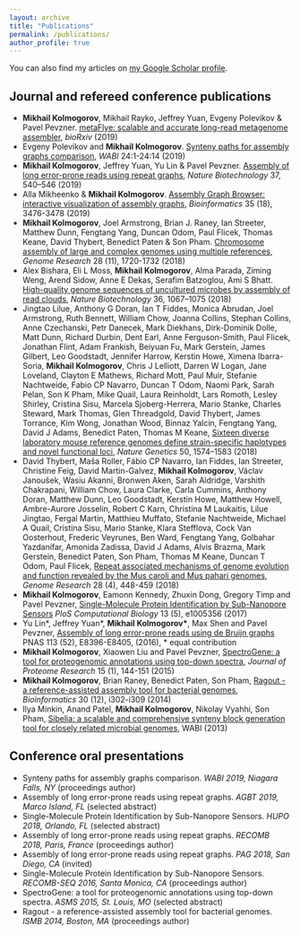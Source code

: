 ```yaml
---
layout: archive
title: "Publications"
permalink: /publications/
author_profile: true
---
```


You can also find my articles on 
<a href="https://scholar.google.com/citations?user=wc5LHGcAAAAJ">my Google Scholar profile</a>.

Journal and refereed conference publications
--------------------------------------------

*  **Mikhail Kolmogorov**, Mikhail Rayko, Jeffrey Yuan, Evgeny Polevikov & Pavel Pevzner.
[metaFlye: scalable and accurate long-read metagenome assembler](https://www.biorxiv.org/content/10.1101/637637v1), _bioRxiv_ (2019)
* Evgeny Polevikov and **Mikhail Kolmogorov**. 
[Synteny paths for assembly graphs comparison](http://drops.dagstuhl.de/opus/volltexte/2019/11054/), _WABI_ 24:1-24:14 (2019)
* **Mikhail Kolmogorov**, Jeffrey Yuan, Yu Lin & Pavel Pevzner. 
[Assembly of long error-prone reads using repeat graphs](https://www.nature.com/articles/s41587-019-0072-8),
_Nature Biotechnology_ 37, 540–546 (2019)
* Alla Mikheenko & **Mikhail Kolmogorov**.
[Assembly Graph Browser: interactive visualization of assembly graphs](https://academic.oup.com/bioinformatics/article-abstract/35/18/3476/5306331),
_Bioinformatics_ 35 (18), 3476-3478 (2019)
* **Mikhail Kolmogorov**, Joel Armstrong, Brian J. Raney, Ian Streeter, Matthew Dunn, Fengtang Yang, Duncan Odom, Paul Flicek, Thomas Keane, David Thybert, Benedict Paten & Son Pham.
[Chromosome assembly of large and complex genomes using multiple references](https://genome.cshlp.org/content/28/11/1720.full),
_Genome Research_ 28 (11), 1720-1732 (2018)
* Alex Bishara, Eli L Moss, **Mikhail Kolmogorov**, Alma Parada, Ziming Weng, Arend Sidow, Anne E Dekas, Serafim Batzoglou, Ami S Bhatt.
[High-quality genome sequences of uncultured microbes by assembly of read clouds](https://www.nature.com/articles/nbt.4266),
_Nature Biotechnology_ 36, 1067–1075 (2018)
* Jingtao Lilue, Anthony G Doran, Ian T Fiddes, Monica Abrudan, Joel Armstrong, Ruth Bennett, William Chow, Joanna Collins, Stephan Collins, Anne Czechanski, Petr Danecek, Mark Diekhans, Dirk-Dominik Dolle, Matt Dunn, Richard Durbin, Dent Earl, Anne Ferguson-Smith, Paul Flicek, Jonathan Flint, Adam Frankish, Beiyuan Fu, Mark Gerstein, James Gilbert, Leo Goodstadt, Jennifer Harrow, Kerstin Howe, Ximena Ibarra-Soria, **Mikhail Kolmogorov**, Chris J Lelliott, Darren W Logan, Jane Loveland, Clayton E Mathews, Richard Mott, Paul Muir, Stefanie Nachtweide, Fabio CP Navarro, Duncan T Odom, Naomi Park, Sarah Pelan, Son K Pham, Mike Quail, Laura Reinholdt, Lars Romoth, Lesley Shirley, Cristina Sisu, Marcela Sjoberg-Herrera, Mario Stanke, Charles Steward, Mark Thomas, Glen Threadgold, David Thybert, James Torrance, Kim Wong, Jonathan Wood, Binnaz Yalcin, Fengtang Yang, David J Adams, Benedict Paten, Thomas M Keane,
[Sixteen diverse laboratory mouse reference genomes define strain-specific haplotypes and novel functional loci](https://www.nature.com/articles/s41588-018-0223-8),
_Nature Genetics_ 50, 1574–1583 (2018)
* David Thybert, Maša Roller, Fábio CP Navarro, Ian Fiddes, Ian Streeter, Christine Feig, David Martin-Galvez, **Mikhail Kolmogorov**, Václav Janoušek, Wasiu Akanni, Bronwen Aken, Sarah Aldridge, Varshith Chakrapani, William Chow, Laura Clarke, Carla Cummins, Anthony Doran, Matthew Dunn, Leo Goodstadt, Kerstin Howe, Matthew Howell, Ambre-Aurore Josselin, Robert C Karn, Christina M Laukaitis, Lilue Jingtao, Fergal Martin, Matthieu Muffato, Stefanie Nachtweide, Michael A Quail, Cristina Sisu, Mario Stanke, Klara Stefflova, Cock Van Oosterhout, Frederic Veyrunes, Ben Ward, Fengtang Yang, Golbahar Yazdanifar, Amonida Zadissa, David J Adams, Alvis Brazma, Mark Gerstein, Benedict Paten, Son Pham, Thomas M Keane, Duncan T Odom, Paul Flicek,
[Repeat associated mechanisms of genome evolution and function revealed by the Mus caroli and Mus pahari genomes](https://genome.cshlp.org/content/28/4/448.short),
_Genome Research_ 28 (4), 448-459 (2018)
* **Mikhail Kolmogorov**, Eamonn Kennedy, Zhuxin Dong, Gregory Timp and Pavel Pevzner,
[Single-Molecule Protein Identification by Sub-Nanopore Sensors](https://journals.plos.org/ploscompbiol/article?id=10.1371/journal.pcbi.1005356)
_PloS Computational Biology_ 13 (5), e1005356 (2017)
* Yu Lin\*, Jeffrey Yuan\*, __Mikhail Kolmogorov\*__, Max Shen and Pavel Pevzner,
[Assembly of long error-prone reads using de Bruijn graphs](https://www.pnas.org/content/113/52/E8396.short)
PNAS 113 (52), E8396-E8405, (2016), * equal contribution
* **Mikhail Kolmogorov**, Xiaowen Liu and Pavel Pevzner,
[SpectroGene: a tool for proteogenomic annotations using top-down spectra](https://pubs.acs.org/doi/abs/10.1021/acs.jproteome.5b00610),
_Journal of Proteome Research_ 15 (1), 144-151 (2015)
* **Mikhail Kolmogorov**, Brian Raney, Benedict Paten, Son Pham,
[Ragout - a reference-assisted assembly tool for bacterial genomes](https://academic.oup.com/bioinformatics/article-abstract/30/12/i302/388572),
_Bioinformatics_ 30 (12), i302-i309 (2014)
* Ilya Minkin, Anand Patel, **Mikhail Kolmogorov**, Nikolay Vyahhi, Son Pham,
[Sibelia: a scalable and comprehensive synteny block generation tool for closely related microbial genomes](https://link.springer.com/chapter/10.1007/978-3-642-40453-5_17),
WABI (2013)

Conference oral presentations
-----------------------------

* Synteny paths for assembly graphs comparison. *WABI 2019, Niagara Falls, NY* (proceedings author)
* Assembly of long error-prone reads using repeat graphs. *AGBT 2019, Marco Island, FL* (selected abstract)
* Single-Molecule Protein Identification by Sub-Nanopore Sensors. *HUPO 2018, Orlando, FL* (selected abstract)
* Assembly of long error-prone reads using repeat graphs. *RECOMB 2018, Paris, France* (proceedings author)
* Assembly of long error-prone reads using repeat graphs. *PAG 2018, San Diego, CA* (invited)
* Single-Molecule Protein Identification by Sub-Nanopore Sensors. *RECOMB-SEQ 2016, Santa Monica, CA* (proceedings author)
* SpectroGene: a tool for proteogenomic annotations using top-down spectra.  *ASMS 2015, St. Louis, MO* (selected abstract)
* Ragout - a reference-assisted assembly tool for bacterial genomes. *ISMB 2014, Boston, MA* (proceedings author)

